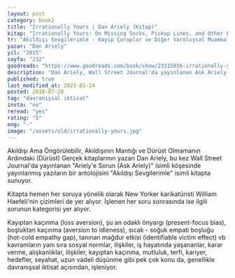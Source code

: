 ```yaml
---
layout: post  
category: book2  
title: "Irrationally Yours | Dan Ariely (Kitap)"  
kitap: "Irrationally Yours: On Missing Socks, Pickup Lines, and Other Existential Puzzles"  
tr: "Akıldışı Sevgilerimle - Kayıp Çoraplar ve Diğer Varoluşsal Muammalar"  
yazar: "Dan Ariely"  
yil: "2015"  
sayfa: "232"  
goodreads: "https://www.goodreads.com/book/show/23315856-irrationally-yours"
description: "Dan Ariely, Wall Street Journal'da yayınlanan Ask Ariely isimli köşesinde yayınlanmış yazıların bir antolojisini sunuyor."
published: true
last_modified_at: 2023-01-14
posted: 2018-07-28
tag: "davranışsal iktisat"
insta: "no"
reread: "yes"
rating: "5"
eng: "-"
image: "/assets/old/irrationally-yours.jpg"
---
```


Akıldışı Ama Öngörülebilir, Akıldışının Mantığı ve Dürüst Olmamanın Ardındaki (Dürüst) Gerçek kitaplarının yazarı Dan Ariely, bu kez Wall Street Journal'da yayınlanan "Ariely'e Sorun (Ask Ariely)" isimli köşesinde yayınlanmış yazıların bir antolojisini "Akıldışı Sevgilerimle" isimli kitapta sunuyor.  
  
Kitapta hemen her soruya yönelik olarak New Yorker karikatüristi William Haefeli'nin çizimleri de yer alıyor. İşlenen her soru sonrasında ise ilgili sorunun kategorisi yer alıyor.  
  
Kayıptan kaçınma (loss aversion), şu an odaklı önyargı (present-focus bias), boşluktan kaçınma (aversion to idleness), sıcak - soğuk empati boşluğu (hot-cold empathy gap), tanınan mağdur etkisi (identifiable victim effect) vb kavramların yanı sıra sosyal normlar, ilişkiler, iş hayatında yaşananlar, karar verme, alışkanlıklar, ilişkiler, kayıptan kaçınma, mutluluk, terfi, kariyer, hedefler, seyahat, uzun vadeli düşünme gibi pek çok konu da, genellikle davranışsal iktisat açısından, işleniyor.  
  
  
